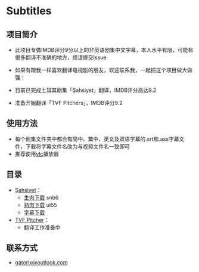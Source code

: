 # Subtitles

## 项目简介

+ 此项目专做IMDB评分9分以上的非英语剧集中文字幕，本人水平有限，可能有很多翻译不准确的地方，烦请提交Issue

+ 如果有跟我一样喜欢翻译电视剧的朋友，欢迎联系我，一起把这个项目做大做强！

+ 目前已完成土耳其剧集「Şahsiyet」翻译，IMDB评分高达9.2

+ 准备开始翻译「TVF Pitchers」，IMDB评分9.2

## 使用方法

+ 每个剧集文件夹中都会有简中、繁中、英文及双语字幕的.srt和.ass字幕文件，下载将字幕文件名改为与视频文件名一致即可
+ 推荐使用[vlc](https://www.videolan.org/index.zh.html)播放器

## 目录
+ [Şahsiyet](https://www.imdb.com/title/tt7920978/)：
  + [生肉下载](https://pan.baidu.com/s/1h-MFcw5uJO3kv7VAKDNuxg)  snb6
  + [熟肉下载](https://pan.baidu.com/s/1TRRtt3KCvDXFASHpKZelaw)  ul55
  + [字幕下载](https://subhd.tv/ar0/497317)
+ [TVF Pitcher](https://www.imdb.com/title/tt4742876/)：
  + 翻译工作准备中

## 联系方式

+ gatorix@outlook.com
